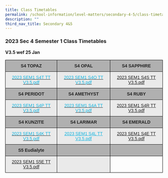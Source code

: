 ```yaml
---
title: Class Timetables
permalink: /school-information/level-matters/secondary-4-5/class-timetables/
description: ""
third_nav_title: Secondary 4&5
---
```

### 2023 Sec 4 Semester 1 Class Timetables

**V3.5 wef 25 Jan**


<style type="text/css">
.tg  {border-collapse:collapse;border-spacing:0;}
.tg td{border-color:black;border-style:solid;border-width:1px;font-family:Arial, sans-serif;font-size:14px;
  overflow:hidden;padding:10px 5px;word-break:normal;}
.tg th{border-color:black;border-style:solid;border-width:1px;font-family:Arial, sans-serif;font-size:14px;
  font-weight:normal;overflow:hidden;padding:10px 5px;word-break:normal;}
.tg .tg-y733{background-color:#EAEAEA;color:#0FB3DF;text-align:center;text-decoration:underline;vertical-align:top}
.tg .tg-pll1{background-color:#B0B0B0;color:#222;font-weight:bold;text-align:center;vertical-align:top}
.tg .tg-uxuj{background-color:#EAEAEA;color:#0FB3DF;text-align:center;vertical-align:top}
.tg .tg-ku5w{background-color:#EAEAEA;color:#222;text-align:center;vertical-align:middle}
.tg .tg-0lax{text-align:left;vertical-align:top}
</style>
<table class="tg">
<thead>
  <tr>
    <th class="tg-pll1">S4 TOPAZ<br></th>
    <th class="tg-pll1">S4 OPAL</th>
    <th class="tg-pll1">S4 SAPPHIRE<br></th>
  </tr>
</thead>
<tbody>
  <tr>
    <td class="tg-uxuj"><a href="/files/2023%20SEM1%20S4T%20TT.pdf"><span style="text-decoration:none;color:#0FB3DF">2023 SEM1 S4T TT V3.5.pdf</span></a><br></td>
    <td class="tg-uxuj"><a href="/files/2023%20SEM1%20S4O%20TT.pdf"><span style="text-decoration:none;color:#0FB3DF">2023 SEM1 S4O TT V3.5.pdf</span></a><br></td>
    <td class="tg-uxuj"><a href="/files/2023%20SEM1%20S4S%20TT.pdf">2023 SEM1 S4S TT V3.5.pdf</a></td>
  </tr>
  <tr>
    <td class="tg-pll1">S4 PERIDOT<br></td>
    <td class="tg-pll1">S4 AMETHYST<br></td>
    <td class="tg-pll1">S4 RUBY<br></td>
  </tr>
  <tr>
    <td class="tg-uxuj"><a href="/files/2023%20SEM1%20S4P%20TT.pdf"><span style="text-decoration:none;color:#0FB3DF">2023 SEM1 S4P TT V3.5.pdf</span></a><br></td>
    <td class="tg-uxuj"><a href="/files/2023%20SEM1%20S4A%20TT.pdf"><span style="text-decoration:none;color:#0FB3DF">2023 SEM1 S4A TT V3.5.pdf</span></a><br></td>
    <td class="tg-uxuj"><a href="/files/2023%20SEM1%20S4R%20TT.pdf">2023 SEM1 S4R TT V3.5.pdf</a></td>
  </tr>
  <tr>
    <td class="tg-pll1"> S4 KUNZITE</td>
    <td class="tg-pll1"> S4 LARIMAR</td>
    <td class="tg-pll1"> S4 EMERALD</td>
  </tr>
  <tr>
    <td class="tg-uxuj"><a href="/files/2023%20SEM1%20S4K%20TT.pdf"><span style="text-decoration:none;color:#0FB3DF">2023 SEM1 S4K TT V3.5.pdf</span></a><br></td>
    <td class="tg-y733"><a href="/files/2023%20SEM1%20S4L%20TT.pdf"><span style="text-decoration:underline;color:#0FB3DF">2023 SEM1 S4L TT V3.5.pdf</span></a><br></td>
    <td class="tg-uxuj"><a href="/files/2023%20SEM1%20S4E%20TT.pdf">2023 SEM1 S4E TT V3.5.pdf</a></td>
  </tr>
  <tr>
    <td class="tg-pll1"> S5 Eudialyte</td>
    <td class="tg-pll1"> </td>
    <td class="tg-pll1"> </td>
  </tr>
  <tr>
    <td class="tg-uxuj"><a href="/files/2023%20SEM1%20S5E%20TT.pdf">2023 SEM1 S5E TT V3.5.pdf</a><br></td>
    <td class="tg-ku5w"><span style="color:#222;background-color:#EAEAEA"> </span></td>
    <td class="tg-0lax"></td>
  </tr>
</tbody>
</table>